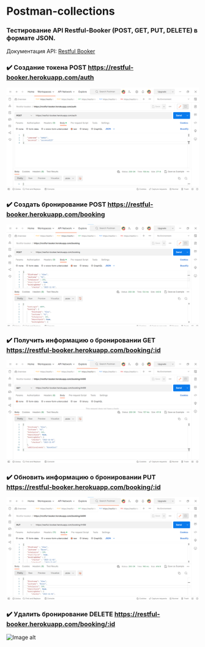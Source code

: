 # Postman-collections

###   <h3 align="left">Тестирование API Restful-Booker (POST, GET, PUT, DELETE) в формате JSON. 
Документация API: <a href="http://restful-booker.herokuapp.com/apidoc/index.html#api-Auth">Restful Booker</a></h3>
###   <h3 align="left">:heavy_check_mark: Создание токена POST https://restful-booker.herokuapp.com/auth</h3> 

 
  ![Image alt](https://github.com/Aleks-vl/Postman-collections/blob/main/POST%20CreateToken.png)
  
###   <h3 align="left">:heavy_check_mark: Создать бронирование POST https://restful-booker.herokuapp.com/booking</h3> 
 
  ![Image alt](https://github.com/Aleks-vl/Postman-collections/blob/main/POST%20CreateBooking.png)
  
###   <h3 align="left">:heavy_check_mark: Получить информацию о бронировании GET https://restful-booker.herokuapp.com/booking/:id</h3> 
 
  ![Image alt](https://github.com/Aleks-vl/Postman-collections/blob/main/GET%20GetBooking.png)
  
###   <h3 align="left">:heavy_check_mark: Обновить информацию о бронировании PUT https://restful-booker.herokuapp.com/booking/:id</h3> 
 
  ![Image alt](https://github.com/Aleks-vl/Postman-collections/blob/main/PUT%20UpdateBooking.png)
  
###   <h3 align="left">:heavy_check_mark: Удалить бронирование DELETE https://restful-booker.herokuapp.com/booking/:id</h3> 
 
  ![Image alt]()
